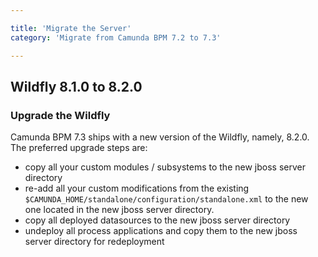 ```yaml
---

title: 'Migrate the Server'
category: 'Migrate from Camunda BPM 7.2 to 7.3'

---
```


## Wildfly 8.1.0 to 8.2.0

### Upgrade the Wildfly

Camunda BPM 7.3 ships with a new version of the Wildfly, namely, 8.2.0.
The preferred upgrade steps are:

* copy all your custom modules / subsystems to the new jboss server directory
* re-add all your custom modifications from the existing `$CAMUNDA_HOME/standalone/configuration/standalone.xml` to the new one located in the new jboss server directory.
* copy all deployed datasources to the new jboss server directory
* undeploy all process applications and copy them to the new jboss server directory for redeployment

